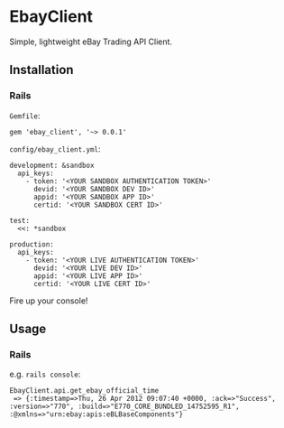EbayClient
==========

Simple, lightweight eBay Trading API Client.

Installation
------------

### Rails

`Gemfile`:

    gem 'ebay_client', '~> 0.0.1'

`config/ebay_client.yml`:

    development: &sandbox
      api_keys:
        - token: '<YOUR SANDBOX AUTHENTICATION TOKEN>'
          devid: '<YOUR SANDBOX DEV ID>'
          appid: '<YOUR SANDBOX APP ID>'
          certid: '<YOUR SANDBOX CERT ID>'

    test:
      <<: *sandbox

    production:
      api_keys:
        - token: '<YOUR LIVE AUTHENTICATION TOKEN>'
          devid: '<YOUR LIVE DEV ID>'
          appid: '<YOUR LIVE APP ID>'
          certid: '<YOUR LIVE CERT ID>'

Fire up your console!

Usage
-----

### Rails

e.g. `rails console`:

    EbayClient.api.get_ebay_official_time
     => {:timestamp=>Thu, 26 Apr 2012 09:07:40 +0000, :ack=>"Success", :version=>"770", :build=>"E770_CORE_BUNDLED_14752595_R1", :@xmlns=>"urn:ebay:apis:eBLBaseComponents"} 
